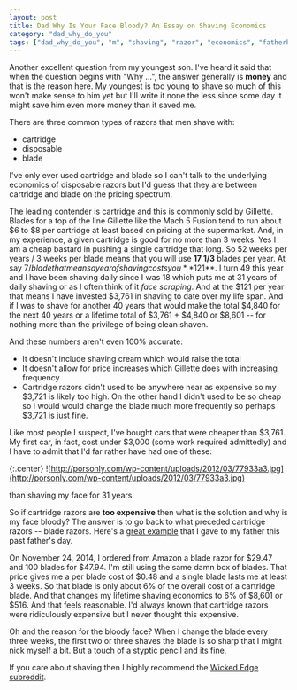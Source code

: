 ```yaml
---
layout: post
title: Dad Why Is Your Face Bloody? An Essay on Shaving Economics
category: "dad_why_do_you"
tags: ["dad_why_do_you", "m", "shaving", "razor", "economics", "fatherhood", "personal"]
---
```

Another excellent question from my youngest son.  I've heard it said that when the question begins with "Why ...", the answer generally is **money** and that is the reason here.  My youngest is too young to shave so much of this won't make sense to him yet but I'll write it none the less since some day it might save him even more money than it saved me.

There are three common types of razors that men shave with:

* cartridge
* disposable
* blade

I've only ever used cartridge and blade so I can't talk to the underlying economics of disposable razors but I'd guess that they are between cartridge and blade on the pricing spectrum.

The leading contender is cartridge and this is commonly sold by Gillette.  Blades for a top of the line Gillette like the Mach 5 Fusion tend to run about $6 to $8 per cartridge at least based on pricing at the supermarket.  And, in my experience, a given cartridge is good for no more than 3 weeks.  Yes I am a cheap bastard in pushing a single cartridge that long.  So 52 weeks per years / 3 weeks per blade means that you will use **17 1/3** blades per year.  At say $7 / blade that means a year of shaving costs you **$121**.  I turn 49 this year and I have been shaving daily since I was 18 which puts me at 31 years of daily shaving or as I often think of it *face scraping*.  And at the $121 per year that means I have invested $3,761 in shaving to date over my life span.  And if I was to shave for another 40 years that would make the total $4,840 for the next 40 years or a lifetime total of $3,761 + $4,840 or $8,601 -- for nothing more than the privilege of being clean shaven.

And these numbers aren't even 100% accurate:

* It doesn't include shaving cream which would raise the total
* It doesn't allow for price increases which Gillette does with increasing frequency
* Cartridge razors didn't used to be anywhere near as expensive so my $3,721 is likely too high.  On the other hand I didn't used to be so cheap so I would would change the blade much more frequently so perhaps $3,721 is just fine.

Like most people I suspect, I've bought cars that were cheaper than $3,761.  My first car, in fact, cost under $3,000 (some work required admittedly) and I have to admit that I'd far rather have had one of these:

{:.center}
![http://porsonly.com/wp-content/uploads/2012/03/77933a3.jpg](http://porsonly.com/wp-content/uploads/2012/03/77933a3.jpg)

than shaving my face for 31 years.

So if cartridge razors are **too expensive** then what is the solution and why is my face bloody?  The answer is to go back to what preceded cartridge razors -- blade razors.  Here's a [great example](https://www.amazon.com/gp/product/B000NL0T1G/ref=oh_aui_detailpage_o00_s01?ie=UTF8&psc=1) that I gave to my father this past father's day.

On November 24, 2014, I ordered from Amazon a blade razor for $29.47 and 100 blades for $47.94.  I'm still using the same damn box of blades.  That price gives me a per blade cost of $0.48 and a single blade lasts me at least 3 weeks.  So that blade is only about 6% of the overall cost of a cartridge blade.  And that changes my lifetime shaving economics to 6% of $8,601 or $516.  And that feels reasonable.  I'd always known that cartridge razors were ridiculously expensive but I never thought this expensive.

Oh and the reason for the bloody face?  When I change the blade every three weeks, the first two or three shaves the blade is so sharp that I might nick myself a bit.  But a touch of a styptic pencil and its fine.  

If you care about shaving then I highly recommend the [Wicked Edge subreddit](https://www.reddit.com/r/wicked_edge).